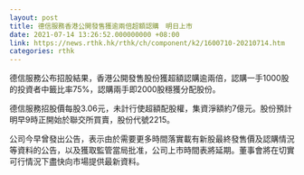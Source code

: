 ```yaml
---
layout: post
title: 德信服務香港公開發售獲逾兩倍超額認購　明日上市
date: 2021-07-14 13:26:52.000000000 +08:00
link: https://news.rthk.hk/rthk/ch/component/k2/1600710-20210714.htm
categories: rthk
---
```


德信服務公布招股結果，香港公開發售股份獲超額認購逾兩倍，認購一手1000股的投資者中籤比率75%，認購兩手即2000股穩獲分配股份。

德信服務招股價每股3.06元，未計行使超額配股權，集資淨額約7億元。股份預計明早9時正開始於聯交所買賣，股份代號2215。

公司今早曾發出公告，表示由於需要更多時間落實載有新股最終發售價及認購情況等資料的公告，以及獲取監管當局批准，公司上市時間表將延期。董事會將在切實可行情況下盡快向市場提供最新資料。
